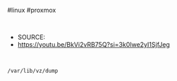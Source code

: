 #linux #proxmox 

&nbsp;

* SOURCE:
* https://youtu.be/BkVi2vRB75Q?si=3k0Iwe2yI1SjfJeg

&nbsp;

```bash
/var/lib/vz/dump

```